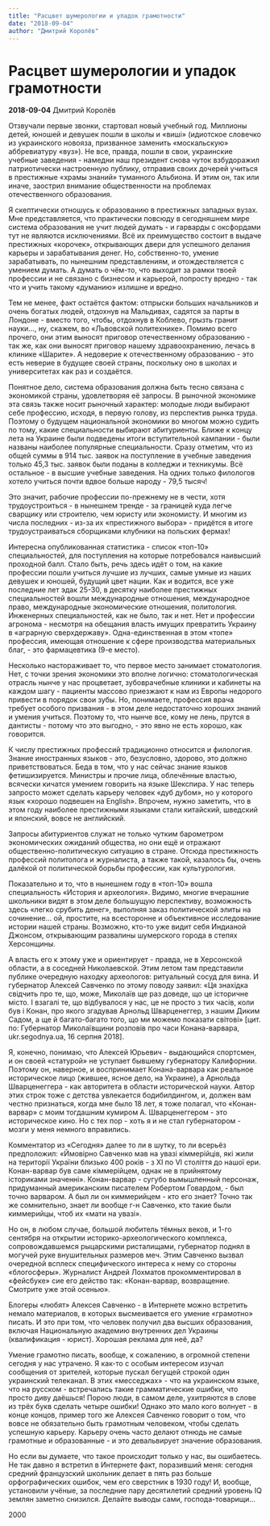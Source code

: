 ```yaml
---
title: "Расцвет шумерологии и упадок грамотности"
date: "2018-09-04"
author: "Дмитрий Королёв"
---
```


# Расцвет шумерологии и упадок грамотности

**2018-09-04** Дмитрий Королёв

Отзвучали первые звонки, стартовал новый учебный год. Миллионы детей, юношей и девушек пошли в школы и «виші» (идиотское словечко из украинского новояза, призванное заменить «москальскую» аббревиатуру «вуз»). Не все, правда, пошли в свои, украинские учебные заведения - намедни наш президент снова чуток взбудоражил патриотически настроенную публику, отправив своих дочерей учиться в престижные «храмы знаний» туманного Альбиона. И этим он, так или иначе, заострил внимание общественности на проблемах отечественного образования.

Я скептически отношусь к образованию в престижных западных вузах. Мне представляется, что практически повсюду в сегодняшнем мире система образования не учит людей думать - и гарварды с оксфордами тут не являются исключениями.  Всё их преимущество состоит в выдаче престижных «корочек», открывающих двери для успешного делания карьеры и зарабатывания денег. Но, собственно-то, умение зарабатывать, по нынешним представлениям, и отождествляется с умением думать. А думать о чём-то, что выходит за рамки твоей профессии и не связано с бизнесом и карьерой, попросту вредно - так что и учить такому «думанию» излишне и вредно.

Тем не менее, факт остаётся фактом: отпрыски больших начальников и очень богатых людей, отдохнув на Мальдивах, садятся за парты в Лондоне - вместо того, чтобы, отдохнув в Коблево, грызть гранит науки..., ну, скажем, во «Львовской политехнике». Помимо всего прочего, они этим выносят приговор отечественному образованию - так же, как они выносят приговор нашему здравоохранению, лечась в клинике «Шарите». А недоверие к отечественному образованию - это есть неверие в будущее своей страны, поскольку оно в школах и университетах как раз и создаётся.

Понятное дело, система образования должна быть тесно связана с экономикой страны, удовлетворяя её запросы. В рыночной экономике эта связь также носит рыночный характер: молодые люди выбирают себе профессию, исходя, в первую голову, из перспектив рынка труда. Поэтому о будущем национальной экономики во многом можно судить по тому, какие специальности выбирают абитуриенты. Ближе к концу лета на Украине были подведены итоги вступительной кампании - были названы наиболее популярные специальности. Сразу отметим, что из общей суммы в 914 тыс. заявок на поступление в учебные заведения только 45,3 тыс. заявок были поданы в колледжи и техникумы. Всё остальное - в высшие учебные заведения. На одних только филологов хотело учиться почти вдвое больше народу - 79,5 тысяч!

Это значит, рабочие профессии по-прежнему не в чести, хотя трудоустроиться - в нынешнем тренде - за границей куда легче сварщику или строителю, чем юристу или экономисту. И многим из числа последних - из-за их «престижного выбора» - придётся в итоге трудоустраиваться сборщиками клубники на польских фермах!

Интересна опубликованная статистика - список «топ-10» специальностей, для поступления на которые потребовался наивысший проходной балл. Стало быть, речь здесь идёт о том, на какие профессии пошли учиться лучшие из лучших, самые умные из наших девушек и юношей, будущий цвет нации. Как и водится, все уже последние лет эдак 25-30, в десятку наиболее престижных специальностей вошли международные отношения, международное право, международные экономические отношения, политология. Инженерных специальностей, как не было, так и нет. Нет и профессии агронома - несмотря на обещания власть имущих превратить Украину в «аграрную сверхдержаву». Одна-единственная в этом «топе» профессия, имеющая отношение к сфере производства материальных благ, - это фармацевтика (9-е место).

Несколько настораживает то, что первое место занимает стоматология. Нет, с точки зрения экономики это вполне логично: стоматологическая отрасль нынче у нас процветает, зубоврачебные клиники и кабинеты на каждом шагу - пациенты массово приезжают к нам из Европы недорого привести в порядок свои зубы. Но, понимаете, профессия врача требует особого призвания - в этом деле недостаточно хороших знаний и умения учиться. Поэтому то, что нынче все, кому не лень, прутся в дантисты - потому что это выгодно, - это явно не есть хорошо, как говорится.

К числу престижных профессий традиционно относится и филология. Знание иностранных языков - это, безусловно, здорово, это должно приветствоваться. Беда в том, что у нас сейчас знание языков фетишизируется. Министры и прочие лица, облечённые властью, всячески кичатся умением говорить на языке Шекспира. У нас теперь запросто может сделать карьеру человек «дуб дубом», но у которого язык «хорошо подвешен на English». Впрочем, нужно заметить, что в этом году наиболее престижными языками стали китайский, шведский и японский, вовсе не английский.

Запросы абитуриентов служат не только чутким барометром экономических ожиданий общества, но они ещё и отражают общественно-политическую ситуацию в стране. Отсюда престижность профессий политолога и журналиста, а также такой, казалось бы, очень далёкой от политической борьбы профессии, как культурология.

Показательно и то, что в нынешнем году в «топ-10» вошла специальность «История и археология». Видимо, многие вчерашние школьники видят в этом деле большущую перспективу, возможность здесь «легко срубить денег», выполняя заказ политической элиты на сочинение... ой, простите, на всесторонне и объективное исследование истории нашей страны. Возможно, кто-то уже видит себя Индианой Джонсом, открывающим развалины шумерского города в степях Херсонщины.

А власть его к этому уже и ориентирует - правда, не в Херсонской области, а в соседней Николаевской. Этим летом там представили публике очередную находку археологов: ритуальный сосуд для вина. И губернатор Алексей Савченко по этому поводу заявил: «Ця знахідка свідчить про те, що, може, Миколаїв ще раз доведе, що це історичне місто. І взагалі те, що відбувалося у нас, це не просто з тих часів, коли був і Конан, про якого згадував Арнольд Шварценеггер, з нашим Диким Садом, а ще й багато-багато того, що ми можемо показати світові» [цит. по: Губернатор Миколаївщини розповів про часи Конана-варвара, ukr.segodnya.ua, 16 серпня 2018].

Я, конечно, понимаю, что Алексей Юрьевич - выдающийся спортсмен, и он своей «статурой» не уступает бывшему губернатору Калифорнии. Поэтому он, наверное, и воспринимает Конана-варвара как реальное историческое лицо (жившее, ясное дело, на Украине), а Арнольда Шварценеггера - как авторитета в области исторической науки. Автор этих строк тоже с детства увлекается бодибилдингом, и, должен вам честно признаться, когда мне было 18 лет, я тоже полагал, что «Конан-варвар» с моим тогдашним кумиром А. Шварценеггером - это историческое кино. Но с тех пор - хоть я и не стал губернатором - мозги у меня немного вправились.

Комментатор из «Сегодня» далее то ли в шутку, то ли всерьёз предположил: «Ймовірно Савченко мав на увазі кіммерійців, які жили на території України близько 400 років - з XI по VI століття до нашої ери. Конан-варвар був саме кіммерійцем, однак не в прийнятому істориками значенні». Конан-варвар - сугубо вымышленный персонаж, придуманный американским писателем Робертом Говардом, - был точно варваром. А был ли он киммерийцем - кто его знает? Точно так же сомнительно, знает ли вообще г-н Савченко, кто такие были киммерийцы, чтоб их «мати на увазі».

Но он, в любом случае, большой любитель тёмных веков, и 1-го сентября на открытии историко-археологического комплекса, сопровождавшемся рыцарскими ристалищами, губернатор поднял в могучей руке внушительных размеров меч. Этим Савченко вызвал очередной всплеск специфического интереса к нему со стороны «блогосферы». Журналист Андрей Лохматов прокомментировал в «фейсбуке» сие его действо так: «Конан-варвар, возвращение. Смотрите уже этой осенью».

Блогеры «любят» Алексея Савченко - в Интернете можно встретить немало материалов, в которых высмеивается его умение «грамотно» писать. И это при том, что человек получил два высших образования, включая Национальную академию внутренних дел Украины (квалификация - юрист). Хорошая реклама для неё, да?

Умение грамотно писать, вообще, к сожалению, в огромной степени сегодня у нас утрачено. Я как-то с особым интересом изучал сообщения от зрителей, которые пускал бегущей строкой один украинский телеканал. В этих «месседжах» - что на украинском языке, что на русском - встречались такие грамматические ошибки, что просто диву даёшься! Порою люди, в самом деле, ухитряются в слове из трёх букв сделать четыре ошибки! Однако это мало кого волнует - в конце концов, пример того же Алексея Савченко говорит о том, что вовсе не обязательно быть грамотным человеком, чтобы сделать успешную карьеру. Карьеру очень часто делают отнюдь не самые грамотные и образованные - и это девальвирует значение образования.

Но если вы думаете, что такое происходит только у нас, вы ошибаетесь. Не так давно я встретил в Интернете факт, поразивший меня: сегодня средний французский школьник делает в пять раз больше орфографических ошибок, чем его сверстник в 1930 году! И, вообще, установили учёные, за последние пару десятилетий средний уровень IQ землян заметно снизился. Делайте выводы сами, господа-товарищи...

2000